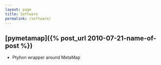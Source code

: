```yaml
---
layout: page
title: Software
permalink: /software/
---
```


## [pymetamap]({% post_url 2010-07-21-name-of-post %})
- Ptyhon wrapper around MetaMap
